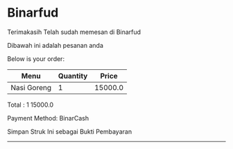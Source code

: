 # Binarfud

Terimakasih Telah sudah memesan di Binarfud 

Dibawah ini adalah pesanan anda 

Below is your order:

| Menu       | Quantity | Price   |
|------------|----------|---------|
| Nasi Goreng| 1        | 15000.0 |

Total : 	1	15000.0

Payment Method: BinarCash

Simpan Struk Ini sebagai
Bukti Pembayaran

---


